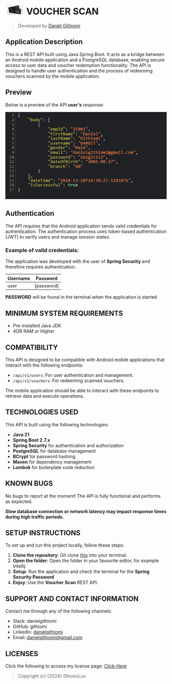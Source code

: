 # [<img src="src/main/resources/images/voucher.jpeg" height="30" style="margin:0 5px" alt="VoucherBridge"/>](https://github.com/yourusername/voucher-bridge) VOUCHER SCAN

> Developed by <a href="http://github.com/githiomi">Daniel Githiomi</a>

## Application Description

This is a REST API built using Java Spring Boot. It acts as a bridge between an Android mobile application and a PostgreSQL database, enabling secure access to user data and voucher redemption functionality. The API is designed to handle user authentication and the process of redeeming vouchers scanned by the mobile application.

## Preview

Below is a preview of the API **user's** response:

![system-architecture](src/main/resources/images/api.png)

## Authentication

The API requires that the Android application sends valid credentials for authentication. The authentication process uses token-based authentication (JWT) to verify users and manage session states.

### Example of valid credentials:

The application was developed with the user of **Spring Security** and therefore requires authentication.

| Username | Password   |
|----------|------------|
| user     | [password] |
**PASSWORD** will be found in the terminal when the application is started

## MINIMUM SYSTEM REQUIREMENTS

* Pre-installed Java JDK
* 4GB RAM or Higher

## COMPATIBILITY

This API is designed to be compatible with Android mobile applications that interact with the following endpoints:

- `/api/v1/users`: For user authentication and management.
- `/api/v1/vouchers`: For redeeming scanned vouchers.

The mobile application should be able to interact with these endpoints to retrieve data and execute operations.

## TECHNOLOGIES USED

This API is built using the following technologies:

* **Java 21**
* **Spring Boot 2.7.x**
* **Spring Security** for authentication and authorization
* **PostgreSQL** for database management
* **BCrypt** for password hashing
* **Maven** for dependency management
* **Lombok** for boilerplate code reduction

## KNOWN BUGS

No bugs to report at the moment! The API is fully functional and performs as expected.

__Slow database connection or network latency may impact response times during high traffic periods.__

## SETUP INSTRUCTIONS

To set up and run this project locally, follow these steps:

1. **Clone the repository**:
   Git clone [this](https://www.github.com/githiomi/VoucherScan) into your terminal.
2. **Open the folder**:
   Open the folder in your favourite editor, for example Intellij.
3. **Setup**:
   Run the application and check the terminal for the **Spring Security Password**
4. **Enjoy**:
   Use the __Voucher Scan__ REST API.

## SUPPORT AND CONTACT INFORMATION

Contact me through any of the following channels:

* Slack: danielgithiomi
* GitHub: githiomi
* LinkedIn: [danielgithiomi](https://linkedin.com/in/daniel-githiomi/)
* Email: <danielgithiomi@gmail.com>

## LICENSES

Click the following to access my license page: [Click-Here](https://githiomi.github.io/Privacy-Policy/)

> Copyright (c) {2024} DhosioLux.
